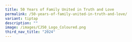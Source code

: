 ```yaml
---
title: 50 Years of Family United in Truth and Love
permalink: /50-years-of-family-united-in-truth-and-love/
variant: tiptap
description: ""
image: /images/CJ50_Logo_Coloured.png
third_nav_title: "2024"
---
```

